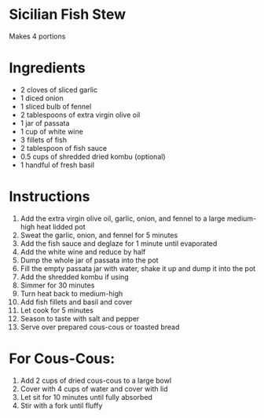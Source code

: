 # Sicilian Fish Stew

Makes 4 portions

# Ingredients
* 2 cloves of sliced garlic
* 1 diced onion
* 1 sliced bulb of fennel
* 2 tablespoons of extra virgin olive oil
* 1 jar of passata
* 1 cup of white wine
* 3 fillets of fish
* 2 tablespoon of fish sauce
* 0.5 cups of shredded dried kombu (optional)
* 1 handful of fresh basil

# Instructions
1. Add the extra virgin olive oil, garlic, onion, and fennel to a large medium-high heat lidded pot
2. Sweat the garlic, onion, and fennel for 5 minutes
3. Add the fish sauce and deglaze for 1 minute until evaporated
4. Add the white wine and reduce by half
5. Dump the whole jar of passata into the pot
6. Fill the empty passata jar with water, shake it up and dump it into the pot
7. Add the shredded kombu if using
8. Simmer for 30 minutes
9. Turn heat back to medium-high
10. Add fish fillets and basil and cover
11. Let cook for 5 minutes
12. Season to taste with salt and pepper
13. Serve over prepared cous-cous or toasted bread

# For Cous-Cous:
1. Add 2 cups of dried cous-cous to a large bowl
2. Cover with 4 cups of water and cover with lid
3. Let sit for 10 minutes until fully absorbed
4. Stir with a fork until fluffy